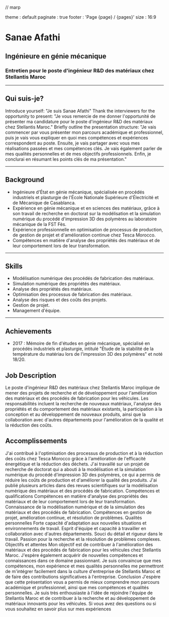 // marp 

theme : default
paginate : true
footer : 'Page {page} / {pages}'
size : 16:9

# Sanae Afathi

## Ingénieure en génie mécanique

### Entretien pour le poste d'ingénieur R&D des matériaux chez Stellantis Maroc

------------------------------------------


## Qui suis-je?


Introduce yourself: "Je suis Sanae Afathi"
Thank the interviewers for the opportunity to present: "Je vous remercie de me donner l'opportunité de présenter ma candidature pour le poste d'ingénieur R&D des matériaux chez Stellantis Maroc."
Briefly outline the presentation structure: "Je vais commencer par vous présenter mon parcours académique et professionnel, puis je vais vous expliquer en quoi mes compétences et expériences correspondent au poste. Ensuite, je vais partager avec vous mes réalisations passées et mes compétences clés. Je vais également parler de mes qualités personnelles et de mes objectifs professionnels. Enfin, je conclurai en résumant les points clés de ma présentation."

------------------------------------------

## Background

- Ingénieure d'État en génie mécanique, spécialisée en procédés industriels et plasturgie de l'École Nationale Supérieure d'Électricité et de Mécanique de Casablanca.
- Expérience en génie mécanique et en sciences des matériaux, grâce à son travail de recherche en doctorat sur la modélisation et la simulation numérique du procédé d'impression 3D des polymères au laboratoire mécanique de la FST Fès.
- Expérience professionnelle en optimisation de processus de production, de gestion de projet et d'amélioration continue chez Tesca Morocco.
- Compétences en matière d'analyse des propriétés des matériaux et de leur comportement lors de leur transformation.


------------------------------------------

## Skills

- Modélisation numérique des procédés de fabrication des matériaux.
- Simulation numérique des propriétés des matériaux.
- Analyse des propriétés des matériaux.
- Optimisation des processus de fabrication des matériaux.
- Analyse des risques et des coûts des projets.
- Gestion de projet.
- Management d'équipe.

------------------------------------------

## Achievements

- 2017 : Mémoire de fin d'études en génie mécanique, spécialisé en procédés industriels et plasturgie, intitulé "Étude de la stabilité de la température du matériau lors de l'impression 3D des polymères" et noté 18/20.


## Job Description
Le poste d'ingénieur R&D des matériaux chez Stellantis Maroc implique de mener des projets de recherche et de développement pour l'amélioration des matériaux et des procédés de fabrication pour les véhicules.
Les responsabilités incluent la recherche de nouveaux matériaux, l'analyse des propriétés et du comportement des matériaux existants, la participation à la conception et au développement de nouveaux produits, ainsi que la collaboration avec d'autres départements pour l'amélioration de la qualité et la réduction des coûts.


## Accomplissements
J'ai contribué à l'optimisation des processus de production et à la réduction des coûts chez Tesca Morocco grâce à l'amélioration de l'efficacité énergétique et la réduction des déchets.
J'ai travaillé sur un projet de recherche de doctorat qui a abouti à la modélisation et la simulation numérique du procédé d'impression 3D des polymères, ce qui a permis de réduire les coûts de production et d'améliorer la qualité des produits.
J'ai publié plusieurs articles dans des revues scientifiques sur la modélisation numérique des matériaux et des procédés de fabrication.
Compétences et qualifications
Compétences en matière d'analyse des propriétés des matériaux et de leur comportement lors de leur transformation.
Connaissance de la modélisation numérique et de la simulation des matériaux et des procédés de fabrication.
Compétences en gestion de projet, amélioration continue, et résolution de problèmes.
Qualités personnelles
Forte capacité d'adaptation aux nouvelles situations et environnements de travail.
Esprit d'équipe et capacité à travailler en collaboration avec d'autres départements.
Souci du détail et rigueur dans le travail.
Passion pour la recherche et la résolution de problèmes complexes.
Objectifs et attentes
Mon objectif est de contribuer à l'amélioration des matériaux et des procédés de fabrication pour les véhicules chez Stellantis Maroc.
J'espère également acquérir de nouvelles compétences et connaissances dans ce domaine passionnant.
Je suis convaincue que mes compétences, mon expérience et mes qualités personnelles me permettront de m'intégrer facilement dans la culture d'entreprise de Stellantis Maroc et de faire des contributions significatives à l'entreprise.
Conclusion
J'espère que cette présentation vous a permis de mieux comprendre mon parcours académique et professionnel, ainsi que mes compétences et qualités personnelles.
Je suis très enthousiaste à l'idée de rejoindre l'équipe de Stellantis Maroc et de contribuer à la recherche et au développement de matériaux innovants pour les véhicules.
Si vous avez des questions ou si vous souhaitez en savoir plus sur mes expériences
